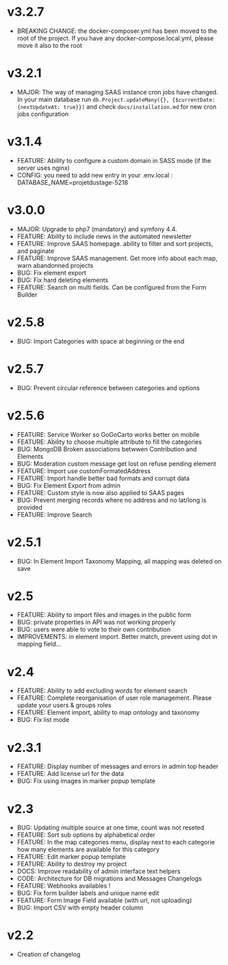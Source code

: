 v3.2.7
======
* BREAKING CHANGE: the docker-composer.yml has been moved to the root of the project. If you have any docker-compose.local.yml, please move it also to the root

v3.2.1
======
* MAJOR: The way of managing SAAS instance cron jobs have changed. In your main database run `db.Project.updateMany({}, {$currentDate: {nextUpdateAt: true}})` and check `docs/installation.md` for new cron jobs configuration

v3.1.4
======
* FEATURE: Ability to configure a custom domain in SASS mode (if the server uses nginx)
* CONFIG: you need to add new entry in your .env.local : DATABASE_NAME=projetdustage-5218

v3.0.0
======
* MAJOR: Upgrade to php7 (mandatory) and symfony 4.4.
* FEATURE: Ability to include news in the automated newsletter
* FEATURE: Improve SAAS homepage. ability to filter and sort projects, and paginate
* FEATURE: Improve SAAS management. Get more info about each map, warn abandonned projects
* BUG: Fix element export
* BUG: Fix hard deleting elements
* FEATURE: Search on multi fields. Can be configured from the Form Builder

v2.5.8
======
* BUG: Import Categories with space at beginning or the end

v2.5.7
======
* BUG: Prevent circular reference between categories and options

v2.5.6
======
* FEATURE: Service Worker so GoGoCarto works better on mobile
* FEATURE: Ability to choose multiple attribute to fill the categories
* BUG: MongoDB Broken associations betwwen Contribution and Elements
* BUG: Moderation custom message get lost on refuse pending element
* FEATURE: Import use customFormatedAddress
* FEATURE: Import handle better bad formats and corrupt data
* BUG: Fix Element Export from admin
* FEATURE: Custom style is now also applied to SAAS pages
* BUG: Prevent merging records where no address and no lat/long is provided
* FEATURE: Improve Search

v2.5.1
======
* BUG: In Element Import Taxonomy Mapping, all mapping was deleted on save

v2.5
======
* FEATURE: Ability to import files and images in the public form
* BUG: private properties in API was not working properly
* BUG: users were able to vote to their own contribution
* IMPROVEMENTS: in element import. Better match, prevent using dot in mapping field...

v2.4
======

* FEATURE: Ability to add excluding words for element search
* FEATURE: Complete reorganisation of user role management. Please update your users & groups roles
* FEATURE: Element import, ability to map ontology and taxonomy
* BUG: Fix list mode

v2.3.1
======

* FEATURE: Display number of messages and errors in admin top header
* FEATURE: Add license url for the data
* BUG: Fix using images in marker popup template

v2.3
====

* BUG: Updating multiple source at one time, count was not reseted
* FEATURE: Sort sub options by alphabetical order
* FEATURE: In the map categories menu, display next to each categorie how many elements are available for this category
* FEATURE: Edit marker popup template
* FEATURE: Ability to destroy my project
* DOCS: Improve readability of admin interface text helpers
* CODE: Architecture for DB migrations and Messages Changelogs
* FEATURE: Webhooks availables !
* BUG: Fix form builder labels and unique name edit
* FEATURE: Form Image Field available (with url, not uploading)
* BUG: Import CSV with empty header column


v2.2
====

* Creation of changelog